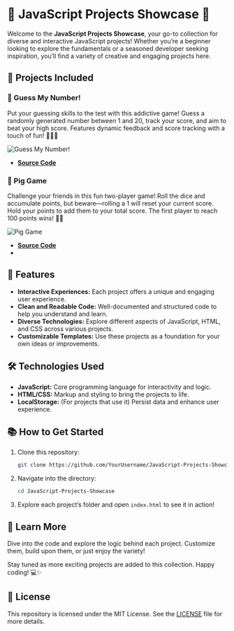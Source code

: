 # 🌟 JavaScript Projects Showcase 🚀

Welcome to the **JavaScript Projects Showcase**, your go-to collection for diverse and interactive JavaScript projects! Whether you’re a beginner looking to explore the fundamentals or a seasoned developer seeking inspiration, you’ll find a variety of creative and engaging projects here.

## 📁 Projects Included

### 🎯 Guess My Number!
Put your guessing skills to the test with this addictive game! Guess a randomly generated number between 1 and 20, track your score, and aim to beat your high score. Features dynamic feedback and score tracking with a touch of fun! 🕵️‍♂️✨

![Guess My Number!](https://media.giphy.com/media/mLmgnWEsXVWq6IAgAs/giphy.gif)

- **[Source Code](https://github.com/CodeWithShivram/Javascipt/tree/main/starter)**

### 🐷 Pig Game
Challenge your friends in this fun two-player game! Roll the dice and accumulate points, but beware—rolling a 1 will reset your current score. Hold your points to add them to your total score. The first player to reach 100 points wins! 🎲✨

![Pig Game](https://media.giphy.com/media/FsoYkqWerwCpbgwpZs/giphy.gif)

- **[Source Code](https://github.com/CodeWithShivram/Javascipt/tree/main/Pig%20Game)**
- 
## 🚀 Features

- **Interactive Experiences:** Each project offers a unique and engaging user experience.
- **Clean and Readable Code:** Well-documented and structured code to help you understand and learn.
- **Diverse Technologies:** Explore different aspects of JavaScript, HTML, and CSS across various projects.
- **Customizable Templates:** Use these projects as a foundation for your own ideas or improvements.

## 🛠 Technologies Used

- **JavaScript:** Core programming language for interactivity and logic.
- **HTML/CSS:** Markup and styling to bring the projects to life.
- **LocalStorage:** (For projects that use it) Persist data and enhance user experience.

## 📚 How to Get Started

1. Clone this repository:
    ```bash
    git clone https://github.com/YourUsername/JavaScript-Projects-Showcase.git
    ```
2. Navigate into the directory:
    ```bash
    cd JavaScript-Projects-Showcase
    ```
3. Explore each project’s folder and open `index.html` to see it in action!

## 📜 Learn More

Dive into the code and explore the logic behind each project. Customize them, build upon them, or just enjoy the variety!

Stay tuned as more exciting projects are added to this collection. Happy coding! 💻✨

## 📄 License

This repository is licensed under the MIT License. See the [LICENSE](LICENSE) file for more details.
